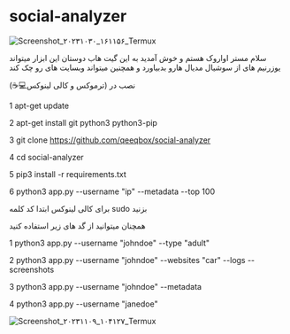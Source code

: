 # social-analyzer


![Screenshot_۲۰۲۳۱۰۳۰_۱۶۱۱۵۶_Termux](https://github.com/MRAvarvokiranshare/social-analyzer/assets/146922434/a7cb0b16-ef25-4e51-b26f-08c6bd42ed76)



سلام مستر اواروک هستم و خوش آمدید به این گیت هاب دوستان این ابزار میتواند یوزرنیم های از سوشیال مدیال هارو بدبیاورد و همچنین میتواند وبسایت های رو چک کند 


نصب در (ترموکس و کالی لینوکس💻☕)

1 apt-get update



2 apt-get install git python3 python3-pip



3 git clone https://github.com/qeeqbox/social-analyzer




4 cd social-analyzer


5 pip3 install -r requirements.txt


6 python3 app.py --username "ip" --metadata --top 100




برای کالی لینوکس ابتدا کد کلمه sudo بزنید 


همچنان میتوانید از گد های زیر استفاده کنید 
 


1 python3 app.py --username "johndoe" --type "adult"


2 python3 app.py --username "johndoe" --websites "car" --logs --screenshots



3 python3 app.py --username "johndoe" --metadata



4 python3 app.py --username "janedoe"




![Screenshot_۲۰۲۳۱۱۰۹_۱۰۴۱۲۷_Termux](https://github.com/MRAvarvokiranshare/social-analyzer/assets/146922434/85613725-c350-4188-b164-26695f76f92e)
